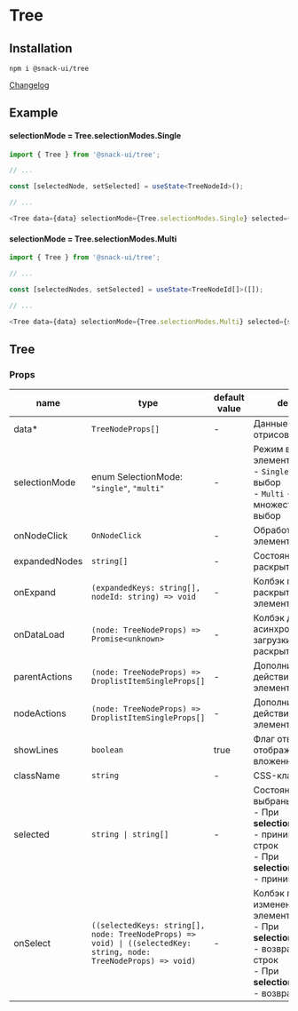 # Tree

## Installation
`npm i @snack-ui/tree`

[Changelog](./CHANGELOG.md)

## Example

#### selectionMode = Tree.selectionModes.Single

```typescript jsx
import { Tree } from '@snack-ui/tree';

// ...

const [selectedNode, setSelected] = useState<TreeNodeId>();

// ...

<Tree data={data} selectionMode={Tree.selectionModes.Single} selected={selectedNode} onSelect={setSelected} />
```

#### selectionMode = Tree.selectionModes.Multi
```typescript jsx
import { Tree } from '@snack-ui/tree';

// ...

const [selectedNodes, setSelected] = useState<TreeNodeId[]>([]);

// ...

<Tree data={data} selectionMode={Tree.selectionModes.Multi} selected={selectedNodes} onSelect={setSelected} />
```


[//]: DOCUMENTATION_SECTION_START
[//]: THIS_SECTION_IS_AUTOGENERATED_PLEASE_DONT_EDIT_IT
## Tree
### Props
| name | type | default value | description |
|------|------|---------------|-------------|
| data* | `TreeNodeProps[]` | - | Данные для отрисовки |
| selectionMode | enum SelectionMode: `"single"`, `"multi"` | - | Режим выбора элементов: <br> - `Single` - одиночный выбор <br> - `Multi` - множественный выбор |
| onNodeClick | `OnNodeClick` | - | Обработчик клика по элементу дерева |
| expandedNodes | `string[]` | - | Состояние для раскрытых элементов |
| onExpand | `(expandedKeys: string[], nodeId: string) => void` | - | Колбэк при раскрытии/закрытии элементов |
| onDataLoad | `(node: TreeNodeProps) => Promise<unknown>` | - | Колбэк для асинхронной загрузки данных при раскрытии дерева |
| parentActions | `(node: TreeNodeProps) => DroplistItemSingleProps[]` | - | Дополнительные действия для элемента-родителя |
| nodeActions | `(node: TreeNodeProps) => DroplistItemSingleProps[]` | - | Дополнительные действия для элемента-потомка |
| showLines | `boolean` | true | Флаг отвечающий за отображение линий вложенности |
| className | `string` | - | CSS-класс |
| selected | `string \| string[]` | - | Состояние для выбраных элементов: <br> - При <strong>selectionMode</strong>=`Multi` - принимает массив строк <br> - При <strong>selectionMode</strong>=`Single` - принимает строку |
| onSelect | `((selectedKeys: string[], node: TreeNodeProps) => void) \| ((selectedKey: string, node: TreeNodeProps) => void)` | - | Колбэк при изменении выбраных элементов: <br> - При <strong>selectionMode</strong>=`Multi` - возвращает массив строк <br> - При <strong>selectionMode</strong>=`Single` - возвращает строку |


[//]: DOCUMENTATION_SECTION_END
